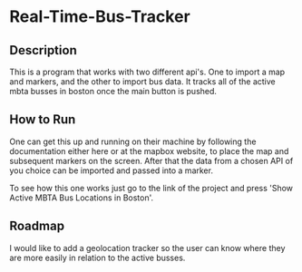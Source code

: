# Real-Time-Bus-Tracker


## Description

This is a program that works with two different api's. One to import a map and markers, and the other to import bus data. It tracks all of the active mbta busses in boston once the main button is pushed.

## How to Run

One can get this up and running on their machine by following the documentation either here or at the mapbox website, to place the map and subsequent markers on the screen. After that the data from a chosen API of you choice can be imported and passed into a marker.

To see how this one works just go to the link of the project and press 'Show Active MBTA Bus Locations in Boston'.

## Roadmap

I would like to add a geolocation tracker so the user can know where they are more easily in relation to the active busses.
